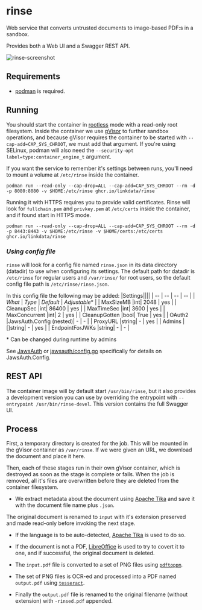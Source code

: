# rinse

Web service that converts untrusted documents to image-based PDF:s in a sandbox.

Provides both a Web UI and a Swagger REST API.

![rinse-screenshot](https://github.com/user-attachments/assets/3ff19728-beb5-4354-a2f3-7ba9fdeee424)

## Requirements

* [podman](https://podman.io/) is required.

## Running

You should start the container in [rootless](https://github.com/containers/podman/blob/main/docs/tutorials/rootless_tutorial.md) mode
with a read-only root filesystem. Inside the container we use [gVisor](https://gvisor.dev/) to further sandbox operations, and
because gVisor requires the container to be started with `--cap-add=CAP_SYS_CHROOT`, we must add that argument. If you're using SELinux,
podman will also need the `--security-opt label=type:container_engine_t` argument.

If you want the service to remember it's settings between runs, you'll need to mount a volume at `/etc/rinse` inside the container.

`podman run --read-only --cap-drop=ALL --cap-add=CAP_SYS_CHROOT --rm -d -p 8080:8080 -v $HOME:/etc/rinse ghcr.io/linkdata/rinse`

Running it with HTTPS requires you to provide valid certificates. Rinse will look for
`fullchain.pem` and `privkey.pem` at `/etc/certs` inside the container, and if found
start in HTTPS mode.

`podman run --read-only --cap-drop=ALL --cap-add=CAP_SYS_CHROOT --rm -d -p 8443:8443 -v $HOME:/etc/rinse -v $HOME/certs:/etc/certs ghcr.io/linkdata/rinse`

### *Using config file*
 `rinse` will look for a config file named `rinse.json` in its data directory (datadir) to use when configuring its settings. The default path for datadir is `/etc/rinse` for regular users and `/var/rinse/` for root users, so the default config file path is `/etc/rinse/rinse.json`.

In this config file the following may be added:
|Settings||||
| -- | -- | -- | -- |
| *What* | *Type* | *Default* | *Adjustable*\* |
| MaxSizeMB        |int| 2048 | yes |
|	CleanupSec      |int| 86400 | yes |
|	MaxTimeSec      |int| 3600 | yes |
|	MaxConcurrent   |int| 2 | yes |
|	CleanupGotten   |bool| True | yes |
|	OAuth2          |JawsAuth.Config (nested)| - | - |
|	ProxyURL        |string| - | yes |
|	Admins          |[]string| - | yes |
|	EndpointForJWKs |string| - | - |

\* Can be changed during runtime by admins 

See [JawsAuth](https://github.com/linkdata/jawsauth) or [jawsauth/config.go](https://github.com/linkdata/jawsauth/blob/main/config.go) specifically for details on JawsAuth.Config.

## REST API

The container image will by default start `/usr/bin/rinse`, but it also provides a development version you can use by
overriding the entrypoint with `--entrypoint /usr/bin/rinse-devel`. This version contains the full Swagger UI.

## Process

First, a temporary directory is created for the job. This will be mounted in the 
gVisor container as `/var/rinse`. If we were given an URL, we download the
document and place it here.

Then, each of these stages run in their own gVisor container, which is destroyed 
as soon as the stage is complete or fails. When the job is removed, all it's files
are overwritten before they are deleted from the container filesystem.

- We extract metadata about the document using [Apache Tika](https://tika.apache.org/)
  and save it with the document file name plus `.json`.

The original document is renamed to `input` with it's extension preserved and made
read-only before invoking the next stage.

- If the language is to be auto-detected, [Apache Tika](https://tika.apache.org/)
  is used to do so.

- If the document is not a PDF, [LibreOffice](https://www.libreoffice.org/) is
  used to try to covert it to one, and if successful, the original document
  is deleted.

- The `input.pdf` file is converted to a set of PNG files using
  [`pdftoppm`](https://poppler.freedesktop.org/).

- The set of PNG files is OCR-ed and processed into a PDF named
  `output.pdf` using [`tesseract`](https://tesseract-ocr.github.io/).

- Finally the `output.pdf` file is renamed to the original filename
  (without extension) with `-rinsed.pdf` appended.

